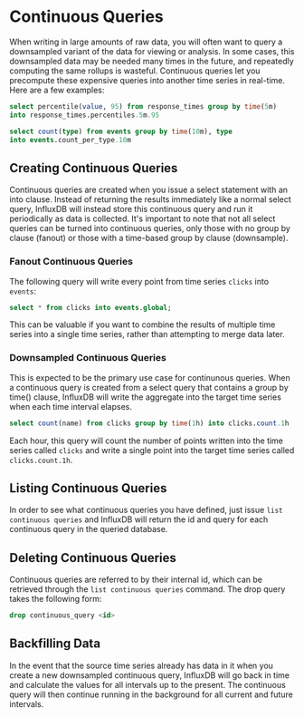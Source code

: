 # Continuous Queries

When writing in large amounts of raw data, you will often want to query a downsampled variant of the data for viewing or analysis. In some cases, this downsampled data may be needed many times in the future, and repeatedly computing the same rollups is wasteful. Continuous queries let you precompute these expensive queries into another time series in real-time. Here are a few examples:

```sql
select percentile(value, 95) from response_times group by time(5m) 
into response_times.percentiles.5m.95

select count(type) from events group by time(10m), type 
into events.count_per_type.10m
```

## Creating Continuous Queries

Continuous queries are created when you issue a select statement with an into clause. Instead of returning the results immediately like a normal select query, InfluxDB will instead store this continuous query and run it periodically as data is collected. It's important to note that not all select queries can be turned into continuous queries, only those with no group by clause (fanout) or those with a time-based group by clause (downsample).

### Fanout Continuous Queries

The following query will write every point from time series `clicks` into `events`:

```sql
select * from clicks into events.global;
```

This can be valuable if you want to combine the results of multiple time series into a single time series, rather than attempting to merge data later.

### Downsampled Continuous Queries

This is expected to be the primary use case for continunous queries. When a continuous query is created from a select query that contains a group by time() clause, InfluxDB will write the aggregate into the target time series when each time interval elapses.

```sql
select count(name) from clicks group by time(1h) into clicks.count.1h
```

Each hour, this query will count the number of points written into the time series called `clicks` and write a single point into the target time series called `clicks.count.1h`.

## Listing Continuous Queries

In order to see what continuous queries you have defined, just issue `list continuous queries` and InfluxDB will return the id and query for each continuous query in the queried database.

## Deleting Continuous Queries

Continuous queries are referred to by their internal id, which can be retrieved through the `list continuous queries` command. The drop query takes the following form:

```sql
drop continuous_query <id>
```

## Backfilling Data

In the event that the source time series already has data in it when you create a new downsampled continuous query, InfluxDB will go back in time and calculate the values for all intervals up to the present. The continuous query will then continue running in the background for all current and future intervals.
